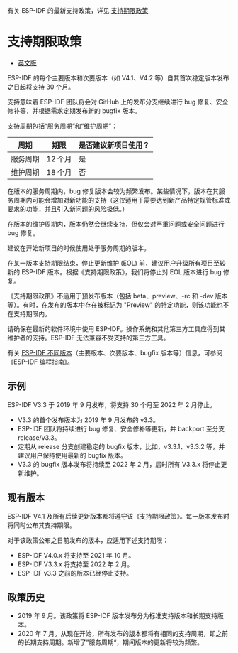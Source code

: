 有关 ESP-IDF 的最新支持政策，详见 [支持期限政策](https://github.com/espressif/esp-idf/blob/master/SUPPORT_POLICY_CN.md)

支持期限政策
=====================

* [英文版](./SUPPORT_POLICY.md)

ESP-IDF 的每个主要版本和次要版本（如 V4.1、V4.2 等）自其首次稳定版本发布之日起将支持 30 个月。

支持意味着 ESP-IDF 团队将会对 GitHub 上的发布分支继续进行 bug 修复、安全修补等，并根据需求定期发布新的 bugfix 版本。

支持周期包括“服务周期“和“维护周期”：

| 周期      | 期限     | 是否建议新项目使用？         |
| -------     | ------------ | ------------------------------------- |
| 服务周期     | 12 个月    | 是                                   |
| 维护周期 | 18 个月    | 否                                    |

在版本的服务周期内，bug 修复版本会较为频繁发布。某些情况下，版本在其服务周期内可能会增加对新功能的支持（这仅适用于需要达到新产品特定规管标准或要求的功能，并且引入新问题的风险极低。）

在版本的维护周期内，版本仍然会继续支持，但仅会对严重问题或安全问题进行 bug 修复。

建议在开始新项目的时候使用处于服务周期的版本。

在某一版本支持期限结束，停止更新维护 (EOL) 前，建议用户升级所有项目至较新的 ESP-IDF 版本。根据《支持期限政策》，我们将停止对 EOL 版本进行 bug 修复。

《支持期限政策》不适用于预发布版本（包括 beta、preview、-rc 和 -dev 版本等）。有时，在发布的版本中存在被标记为 "Preview" 的特定功能，则该功能也不在支持期限内。

请确保在最新的软件环境中使用 ESP-IDF。操作系统和其他第三方工具应得到其维护者的支持。ESP-IDF 无法兼容不受支持的第三方工具。

有关 [ESP-IDF 不同版本](https://docs.espressif.com/projects/esp-idf/zh_CN/latest/esp32/versions.html)（主要版本、次要版本、bugfix 版本等）信息，可参阅《ESP-IDF 编程指南》。

示例
-------

ESP-IDF V3.3 于 2019 年 9 月发布，将支持 30 个月至 2022 年 2 月停止。

- V3.3 的首个发布版本为 2019 年 9 月发布的 v3.3。
- ESP-IDF 团队将持续进行 bug 修复、安全修补等更新，并 backport 至分支 release/v3.3。
- 定期从 release 分支创建稳定的 bugfix 版本，比如，v3.3.1、v3.3.2 等，并建议用户保持使用最新的 bugfix 版本。
- V3.3 的 bugfix 版本发布将持续至 2022 年 2 月，届时所有 V3.3.x 将停止更新维护。

现有版本
-----------------

ESP-IDF V4.1 及所有后续更新版本都将遵守该《支持期限政策》。每一版本发布时将同时公布其支持期限。

对于该政策公布之日前发布的版本，应适用下述支持期限：

* ESP-IDF V4.0.x 将支持至 2021 年 10 月。
* ESP-IDF V3.3.x 将支持至 2022 年 2 月。
* ESP-IDF v3.3 之前的版本已经停止支持。

政策历史
--------------

* 2019 年 9 月。该政策将 ESP-IDF 版本发布分为标准支持版本和长期支持版本。
* 2020 年 7 月。从现在开始，所有发布的版本都将有相同的支持周期，即之前的长期支持周期。新增了”服务周期“，期间版本的更新将较为频繁。